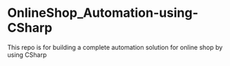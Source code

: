 # OnlineShop_Automation-using-CSharp
This repo is for building a complete automation solution  for online shop by using CSharp
